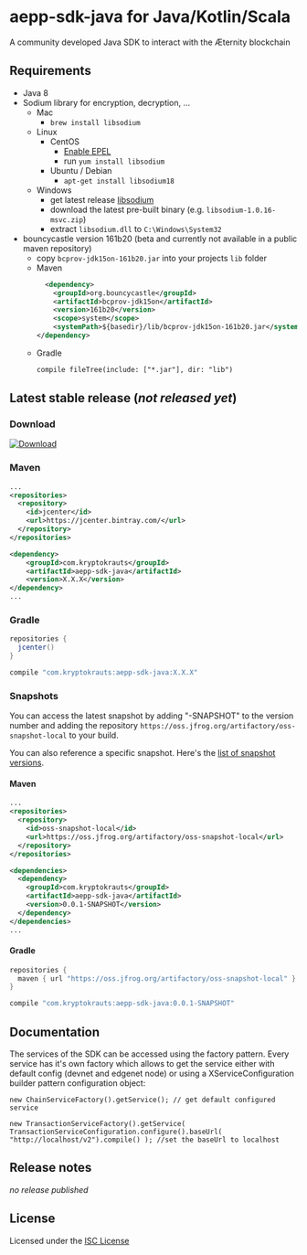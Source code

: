 # aepp-sdk-java for Java/Kotlin/Scala
A community developed Java SDK to interact with the Æternity blockchain

## Requirements

- Java 8
- Sodium library for encryption, decryption, ...
    - Mac
        - `brew install libsodium`
    - Linux
        - CentOS
            - [Enable EPEL](https://fedoraproject.org/wiki/EPEL)
            - run `yum install libsodium`
        - Ubuntu / Debian
            - `apt-get install libsodium18`
    - Windows
        - get latest release [libsodium](https://download.libsodium.org/libsodium/releases/)
        - download the latest pre-built binary (e.g. `libsodium-1.0.16-msvc.zip`)
        - extract `libsodium.dll` to `C:\Windows\System32`
- bouncycastle version 161b20 (beta and currently not available in a public maven repository)
    - copy `bcprov-jdk15on-161b20.jar` into your projects `lib` folder
    - Maven
      ```xml
     	<dependency>
          <groupId>org.bouncycastle</groupId>
          <artifactId>bcprov-jdk15on</artifactId>
          <version>161b20</version>
          <scope>system</scope>
          <systemPath>${basedir}/lib/bcprov-jdk15on-161b20.jar</systemPath>
      </dependency>
      ```
    - Gradle
      ```xml
      compile fileTree(include: ["*.jar"], dir: "lib")
      ```

## Latest stable release (*not released yet*)

### Download

 [ ![Download](https://api.bintray.com/packages/kryptokrauts/maven/aepp-sdk-java/images/download.svg) ](https://bintray.com/kryptokrauts/maven/aepp-sdk-java/_latestVersion)

### Maven

```xml
...
<repositories>
  <repository>
    <id>jcenter</id>
    <url>https://jcenter.bintray.com/</url>
  </repository>
</repositories>

<dependency>
    <groupId>com.kryptokrauts</groupId>
    <artifactId>aepp-sdk-java</artifactId>
    <version>X.X.X</version>
</dependency>
...
```

### Gradle

```groovy
repositories {
  jcenter()
}

compile "com.kryptokrauts:aepp-sdk-java:X.X.X"
```

### Snapshots

You can access the latest snapshot by adding "-SNAPSHOT" to the version number and
adding the repository `https://oss.jfrog.org/artifactory/oss-snapshot-local`
to your build.

You can also reference a specific snapshot.
Here's the [list of snapshot versions](https://oss.jfrog.org/webapp/#/artifacts/browse/tree/General/oss-snapshot-local/com/kryptokrauts/aepp-sdk-java).

#### Maven
```xml
...
<repositories>
  <repository>
    <id>oss-snapshot-local</id>
    <url>https://oss.jfrog.org/artifactory/oss-snapshot-local</url>
  </repository>
</repositories>

<dependencies>
  <dependency>
    <groupId>com.kryptokrauts</groupId>
    <artifactId>aepp-sdk-java</artifactId>
    <version>0.0.1-SNAPSHOT</version>
  </dependency>
</dependencies>
...
```

#### Gradle
```groovy
repositories {
  maven { url "https://oss.jfrog.org/artifactory/oss-snapshot-local" }
}

compile "com.kryptokrauts:aepp-sdk-java:0.0.1-SNAPSHOT"
```

## Documentation

The services of the SDK can be accessed using the factory pattern. Every service has it's own factory which allows to get the service either with default config (devnet and edgenet node) or using a XServiceConfiguration builder pattern configuration object:

```
new ChainServiceFactory().getService(); // get default configured service

new TransactionServiceFactory().getService( TransactionServiceConfiguration.configure().baseUrl( "http://localhost/v2").compile() ); //set the baseUrl to localhost
```

## Release notes

*no release published*

## License

Licensed under the [ISC License](LICENSE)